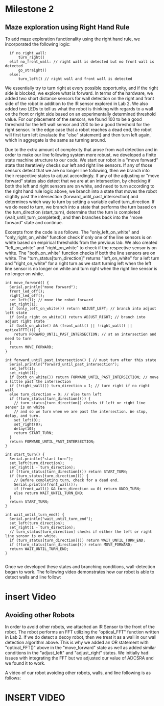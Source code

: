 # Milestone 2

## Maze exploration using Right Hand Rule
 
 To add maze exploration functionality using the right hand rule, we incorporated the following logic:
```
  if no_right_wall:
      turn_right()
  elif no_front_wall: // right wall is detected but no front wall is detected
      go_straight()
  else:
      turn_left() // right wall and front wall is detected 
```
We essentially try to turn right at every possible opportunity, and if the right side is blocked, we explore what is forward.
In terms of the hardware, we added two short distance sensors for wall detection on the right and front side of the robot in addition to the IR sensor explored in Lab 2. We also added two LEDs to tell us what the robot is thinking with regards to a wall on the front or right side based on an experimentally determined threshold value. For our placement of the sensors, we found 100 to be a good threshold for the left wall sensor and 200 to be a good threshold for the right sensor. In the edge case that a robot reaches a dead end, the robot will first turn left (evaluate the "else" statement) and then turn left again, which in aggregate is the same as turning around. 

Due to the extra amount of complexity that arose from wall detection and in order to make our line following system more robust, we developed a finite state machine structure to our code. We start our robot in a "move forward" state that iteratively checks our left and right line sensors. If any of those sensors detect that we are no longer line following, then we branch into their respective states to adjust accordingly. If any of the adjusting or "move forward" states also detect that we are at an intersection, by checking if both the left and right sensors are on white, and need to turn according to the right hand rule logic above, we branch into a state that moves the robot slightly past the intersection (forward_until_past_intersection) and determines which way to turn by setting a variable called turn_direction. If we do need to turn, we branch into a state that performs the turn based on the turn_direction (start_turn), determine that the turn is completed (wait_until_turn_completed), and then branches back into the "move forward" state and continue.

Excerpts from the code is as follows. The "only_left_on_white" and "only_right_on_white" function check if only one of the line sensors is on white based on empirical thresholds from the previous lab. We also created "left_on_white" and "right_on_white" to check if the respective sensor is on white. The "both_on_white" function checks if both the line sensors are on white. The "turn_status[turn_direction]" returns "left_on_white" for a left turn and "right_on_white" for a right turn as we start turning left when the left line sensor is no longer on white and turn right when the right line sensor is no longer on white.

```
int move_forward() {
  Serial.println("move forward");
  front_led_off(); 
  right_led_off();
  set_left(1); // move the robot forward
  set_right(1);
  if (only_left_on_white()) return ADJUST_LEFT; // branch into adjust left state
  if (only_right_on_white()) return ADJUST_RIGHT; // branch into adjust right state 
  if (both_on_white() && (front_wall() || !right_wall() || opticalFFT())) {
    return FORWARD_UNTIL_PAST_INTERSECTION; // at an intersection and need to turn
  }
  return MOVE_FORWARD;
}

int forward_until_past_intersection() { // must turn after this state
  Serial.println("forward_until_past_intersection");
  set_left(1);
  set_right(1);
  if (both_on_white()) return FORWARD_UNTIL_PAST_INTERSECTION; // move a little past the intersection
  if (!right_wall()) turn_direction = 1; // turn right if no right wall
  else turn_direction = 0; // else turn left
  if (!turn_status[turn_direction]()) {
    // turn_status[turn_direction() checks if left or right line sensor is on white
    // and so we turn when we are past the intersection. We stop, delay, and turn.
    set_left(0); 
    set_right(0);
    delay(10);
    return START_TURN;
  }
  return FORWARD_UNTIL_PAST_INTERSECTION;
}

int start_turn() {
  Serial.println("start turn");
  set_left(turn_direction);
  set_right(1 - turn_direction);
  if (!turn_status[turn_direction]()) return START_TURN;
  if (turn_status[turn_direction]()) {
    // Before completing turn, check for a dead end.
    Serial.println(front_wall());
    if (front_wall() && turn_direction == 0) return UNDO_TURN;
    else return WAIT_UNTIL_TURN_END;
  }
  return START_TURN;
}

int wait_until_turn_end() {
  Serial.println("wait_until_turn_end");
  set_left(turn_direction); 
  set_right(1 - turn_direction);
  // turn_status[turn_direction] checks if either the left or right line sensor is on white.
  if (turn_status[turn_direction]()) return WAIT_UNTIL_TURN_END;
  if (!turn_status[turn_direction]()) return MOVE_FORWARD;
  return WAIT_UNTIL_TURN_END;
}


```

Once we developed these states and branching conditions, wall-detection began to work. The following video demonstrates how our robot is able to detect walls and line follow:

# insert Video #

## Avoiding other Robots

In order to avoid other robots, we attached an IR Sensor to the front of the robot. The robot performs an FFT utilizing the "optical_FFT" function written in Lab 2. If we do detect a decoy robot, then we treat it as a wall in our wall detection algorithm above. This is why we added an OR statement with "optical_FFT()" above in the "move_forward" state as well as added similar conditions in the "adjust_left" and "adjust_right" states. We initially had issues with integrating the FFT but we adjusted our value of ADCSRA and we found it to work.

A video of our robot avoiding other robots, walls, and line following is as follows:

# INSERT VIDEO #


